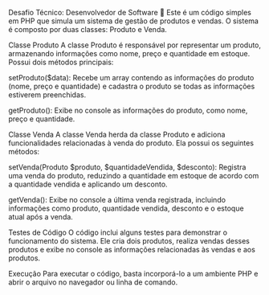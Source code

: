 Desafio Técnico: Desenvolvedor de Software 🚀
Este é um código simples em PHP que simula um sistema de gestão de produtos e vendas. O sistema é composto por duas classes: Produto e Venda.

Classe Produto
A classe Produto é responsável por representar um produto, armazenando informações como nome, preço e quantidade em estoque. Possui dois métodos principais:

setProduto($data): Recebe um array contendo as informações do produto (nome, preço e quantidade) e cadastra o produto se todas as informações estiverem preenchidas.

getProduto(): Exibe no console as informações do produto, como nome, preço e quantidade.

Classe Venda
A classe Venda herda da classe Produto e adiciona funcionalidades relacionadas à venda do produto. Ela possui os seguintes métodos:

setVenda(Produto $produto, $quantidadeVendida, $desconto): Registra uma venda do produto, reduzindo a quantidade em estoque de acordo com a quantidade vendida e aplicando um desconto.

getVenda(): Exibe no console a última venda registrada, incluindo informações como produto, quantidade vendida, desconto e o estoque atual após a venda.

Testes de Código
O código inclui alguns testes para demonstrar o funcionamento do sistema. Ele cria dois produtos, realiza vendas desses produtos e exibe no console as informações relacionadas às vendas e aos produtos.

Execução
Para executar o código, basta incorporá-lo a um ambiente PHP e abrir o arquivo no navegador ou linha de comando.
